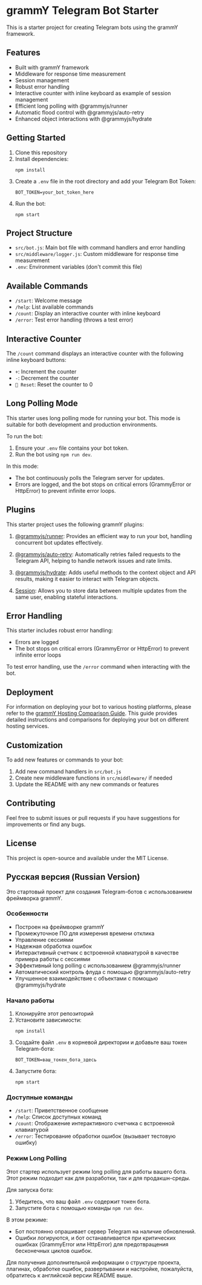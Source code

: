 # grammY Telegram Bot Starter

This is a starter project for creating Telegram bots using the grammY framework.

## Features

- Built with grammY framework
- Middleware for response time measurement
- Session management
- Robust error handling
- Interactive counter with inline keyboard as example of session management
- Efficient long polling with @grammyjs/runner
- Automatic flood control with @grammyjs/auto-retry
- Enhanced object interactions with @grammyjs/hydrate

## Getting Started

1. Clone this repository
2. Install dependencies:
   ```
   npm install
   ```
3. Create a `.env` file in the root directory and add your Telegram Bot Token:
   ```
   BOT_TOKEN=your_bot_token_here
   ```
4. Run the bot:
   ```
   npm start
   ```

## Project Structure

- `src/bot.js`: Main bot file with command handlers and error handling
- `src/middleware/logger.js`: Custom middleware for response time measurement
- `.env`: Environment variables (don't commit this file)

## Available Commands

- `/start`: Welcome message
- `/help`: List available commands
- `/count`: Display an interactive counter with inline keyboard
- `/error`: Test error handling (throws a test error)

## Interactive Counter

The `/count` command displays an interactive counter with the following inline keyboard buttons:

- `+`: Increment the counter
- `-`: Decrement the counter
- `🔄 Reset`: Reset the counter to 0

## Long Polling Mode

This starter uses long polling mode for running your bot. This mode is suitable for both development and production environments.

To run the bot:

1. Ensure your `.env` file contains your bot token.
2. Run the bot using `npm run dev`.

In this mode:

- The bot continuously polls the Telegram server for updates.
- Errors are logged, and the bot stops on critical errors (GrammyError or HttpError) to prevent infinite error loops.

## Plugins

This starter project uses the following grammY plugins:

1. [@grammyjs/runner](https://grammy.dev/plugins/runner): Provides an efficient way to run your bot, handling concurrent bot updates effectively.

2. [@grammyjs/auto-retry](https://grammy.dev/plugins/auto-retry): Automatically retries failed requests to the Telegram API, helping to handle network issues and rate limits.

3. [@grammyjs/hydrate](https://grammy.dev/plugins/hydrate): Adds useful methods to the context object and API results, making it easier to interact with Telegram objects.

4. [Session](https://grammy.dev/plugins/session): Allows you to store data between multiple updates from the same user, enabling stateful interactions.

## Error Handling

This starter includes robust error handling:

- Errors are logged
- The bot stops on critical errors (GrammyError or HttpError) to prevent infinite error loops

To test error handling, use the `/error` command when interacting with the bot.

## Deployment

For information on deploying your bot to various hosting platforms, please refer to the [grammY Hosting Comparison Guide](https://grammy.dev/hosting/comparison). This guide provides detailed instructions and comparisons for deploying your bot on different hosting services.

## Customization

To add new features or commands to your bot:

1. Add new command handlers in `src/bot.js`
2. Create new middleware functions in `src/middleware/` if needed
3. Update the README with any new commands or features

## Contributing

Feel free to submit issues or pull requests if you have suggestions for improvements or find any bugs.

## License

This project is open-source and available under the MIT License.

## Русская версия (Russian Version)

Это стартовый проект для создания Telegram-ботов с использованием фреймворка grammY.

### Особенности

- Построен на фреймворке grammY
- Промежуточное ПО для измерения времени отклика
- Управление сессиями
- Надежная обработка ошибок
- Интерактивный счетчик с встроенной клавиатурой в качестве примера работы с сессиями
- Эффективный long polling с использованием @grammyjs/runner
- Автоматический контроль флуда с помощью @grammyjs/auto-retry
- Улучшенное взаимодействие с объектами с помощью @grammyjs/hydrate

### Начало работы

1. Клонируйте этот репозиторий
2. Установите зависимости:
   ```
   npm install
   ```
3. Создайте файл `.env` в корневой директории и добавьте ваш токен Telegram-бота:
   ```
   BOT_TOKEN=ваш_токен_бота_здесь
   ```
4. Запустите бота:
   ```
   npm start
   ```

### Доступные команды

- `/start`: Приветственное сообщение
- `/help`: Список доступных команд
- `/count`: Отображение интерактивного счетчика с встроенной клавиатурой
- `/error`: Тестирование обработки ошибок (вызывает тестовую ошибку)

### Режим Long Polling

Этот стартер использует режим long polling для работы вашего бота. Этот режим подходит как для разработки, так и для продакшн-среды.

Для запуска бота:

1. Убедитесь, что ваш файл `.env` содержит токен бота.
2. Запустите бота с помощью команды `npm run dev`.

В этом режиме:

- Бот постоянно опрашивает сервер Telegram на наличие обновлений.
- Ошибки логируются, и бот останавливается при критических ошибках (GrammyError или HttpError) для предотвращения бесконечных циклов ошибок.

Для получения дополнительной информации о структуре проекта, плагинах, обработке ошибок, развертывании и настройке, пожалуйста, обратитесь к английской версии README выше.
